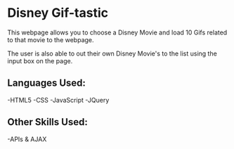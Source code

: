 # Disney Gif-tastic

This webpage allows you to choose a Disney Movie and load 10 Gifs related to that movie to the webpage. 

The user is also able to out their own Disney Movie's to the list using the input box on the page. 

## Languages Used:
-HTML5
-CSS
-JavaScript
-JQuery

## Other Skills Used:
-APIs & AJAX